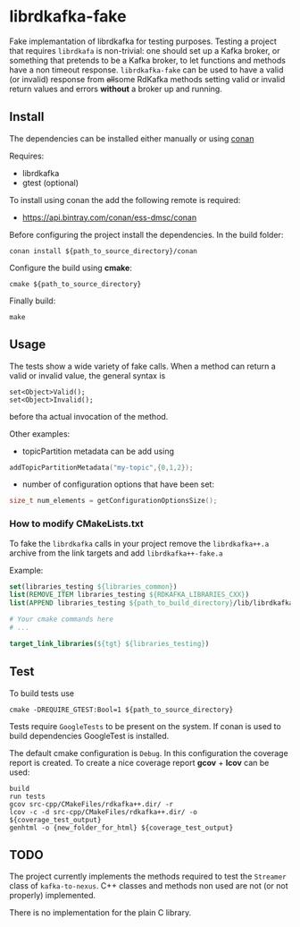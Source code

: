 # librdkafka-fake
Fake implemantation of librdkafka for testing purposes. 
Testing a project that requires ``librdkafa`` is non-trivial: one should set up a Kafka broker, or something that pretends to be a Kafka broker, to let functions and methods have a non timeout response. ``librdkafka-fake`` can be used to have a valid (or invalid) response from ~~all~~some RdKafka methods setting valid or invalid return values and errors **without** a broker up and running.

## Install

The dependencies can be installed either manually or using [conan](https://www.conan.io/)

Requires:
- librdkafka
- gtest (optional)

To install using conan the add the following remote is required:
- https://api.bintray.com/conan/ess-dmsc/conan

Before configuring the project install the dependencies. In the build folder:

``conan install ${path_to_source_directory}/conan``

Configure the build using **cmake**:

``cmake ${path_to_source_directory}``

Finally build:

``make``

## Usage

The tests show a wide variety of fake calls. When a method can return a valid or invalid value, the general syntax is

```
set<Object>Valid();
set<Object>Invalid();
```

before tha actual invocation of the method.

Other examples:

- topicPartition metadata can be add using

```c++
addTopicPartitionMetadata("my-topic",{0,1,2});
```

- number of configuration options that have been set:

```c++
size_t num_elements = getConfigurationOptionsSize();
```

### How to modify CMakeLists.txt

To fake the ``librdkafka`` calls in your project remove the ``librdkafka++.a`` archive from the link targets and add ``librdkafka++-fake.a``

Example:

```cmake
set(libraries_testing ${libraries_common})
list(REMOVE_ITEM libraries_testing ${RDKAFKA_LIBRARIES_CXX})
list(APPEND libraries_testing ${path_to_build_directory}/lib/librdkafka++-fake.a)

# Your cmake commands here
# ...

target_link_libraries(${tgt} ${libraries_testing})
```

## Test

To build tests use

``cmake -DREQUIRE_GTEST:Bool=1 ${path_to_source_directory}``

Tests require ``GoogleTests`` to be present on the system. If conan is used to build dependencies GoogleTest is installed.

The default cmake configuration is ``Debug``. In this configuration the coverage report is created. To create a nice coverage report **gcov** + **lcov** can be used:

```
build
run tests
gcov src-cpp/CMakeFiles/rdkafka++.dir/ -r
lcov -c -d src-cpp/CMakeFiles/rdkafka++.dir/ -o ${coverage_test_output}
genhtml -o {new_folder_for_html} ${coverage_test_output}

```

## TODO

The project currently implements the methods required to test the ``Streamer`` class of ``kafka-to-nexus``. C++ classes and methods non used are not (or not properly) implemented.

There is no implementation for the plain C library.
